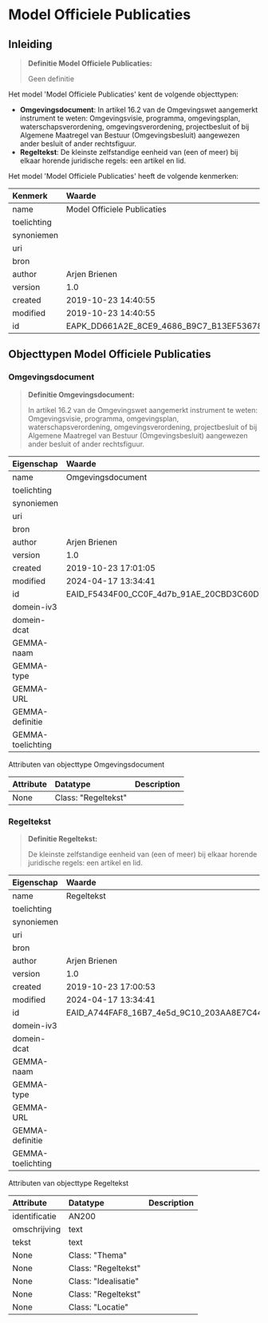 # Model Officiele Publicaties
## Inleiding
> **Definitie Model Officiele Publicaties:** 
>
> Geen definitie

Het model 'Model Officiele Publicaties' kent de volgende objecttypen:

* **Omgevingsdocument**: In artikel 16.2 van de Omgevingswet aangemerkt instrument te weten: Omgevingsvisie, programma, omgevingsplan, waterschapsverordening, omgevingsverordening, projectbesluit of bij Algemene Maatregel van Bestuur (Omgevingsbesluit) aangewezen ander besluit of ander rechtsfiguur.
* **Regeltekst**: De kleinste zelfstandige eenheid van (een of meer) bij elkaar horende juridische regels: een artikel en lid. 


Het model 'Model Officiele Publicaties' heeft de volgende kenmerken:

| Kenmerk | Waarde |
| :--- | :------ |
| name | Model Officiele Publicaties |
| toelichting |  |
| synoniemen |  |
| uri |  |
| bron |  |
| author | Arjen Brienen |
| version | 1.0 |
| created | 2019-10-23 14:40:55 |
| modified | 2019-10-23 14:40:55 |
| id | EAPK_DD661A2E_8CE9_4686_B9C7_B13EF5367803 |


## Objecttypen Model Officiele Publicaties


### Omgevingsdocument
> **Definitie Omgevingsdocument:** 
>
> In artikel 16.2 van de Omgevingswet aangemerkt instrument te weten: Omgevingsvisie, programma, omgevingsplan, waterschapsverordening, omgevingsverordening, projectbesluit of bij Algemene Maatregel van Bestuur (Omgevingsbesluit) aangewezen ander besluit of ander rechtsfiguur.

| Eigenschap | Waarde |
| :--- | :------ |
| name | Omgevingsdocument |
| toelichting |  |
| synoniemen |  |
| uri |  |
| bron |  |
| author | Arjen Brienen |
| version | 1.0 |
| created | 2019-10-23 17:01:05 |
| modified | 2024-04-17 13:34:41 |
| id | EAID_F5434F00_CC0F_4d7b_91AE_20CBD3C60DFC |
| domein-iv3 |  |
| domein-dcat |  |
| GEMMA-naam |  |
| GEMMA-type |  |
| GEMMA-URL |  |
| GEMMA-definitie |  |
| GEMMA-toelichting |  |


Attributen van objecttype Omgevingsdocument

| Attribute | Datatype | Description |
| :--- | :--- | :--- |
| None | Class: "Regeltekst" |  |




### Regeltekst
> **Definitie Regeltekst:** 
>
> De kleinste zelfstandige eenheid van (een of meer) bij elkaar horende juridische regels: een artikel en lid. 

| Eigenschap | Waarde |
| :--- | :------ |
| name | Regeltekst |
| toelichting |  |
| synoniemen |  |
| uri |  |
| bron |  |
| author | Arjen Brienen |
| version | 1.0 |
| created | 2019-10-23 17:00:53 |
| modified | 2024-04-17 13:34:41 |
| id | EAID_A744FAF8_16B7_4e5d_9C10_203AA8E7C440 |
| domein-iv3 |  |
| domein-dcat |  |
| GEMMA-naam |  |
| GEMMA-type |  |
| GEMMA-URL |  |
| GEMMA-definitie |  |
| GEMMA-toelichting |  |


Attributen van objecttype Regeltekst

| Attribute | Datatype | Description |
| :--- | :--- | :--- |
| identificatie | AN200 |  |
| omschrijving | text |  |
| tekst | text |  |
| None | Class: "Thema" |  |
| None | Class: "Regeltekst" |  |
| None | Class: "Idealisatie" |  |
| None | Class: "Regeltekst" |  |
| None | Class: "Locatie" |  |






